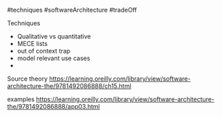 #techniques #softwareArchitecture #tradeOff


Techniques
- Qualitative vs quantitative 
- MECE lists
- out of context trap
- model relevant use cases
- 


Source
theory https://learning.oreilly.com/library/view/software-architecture-the/9781492086888/ch15.html

examples https://learning.oreilly.com/library/view/software-architecture-the/9781492086888/app03.html

